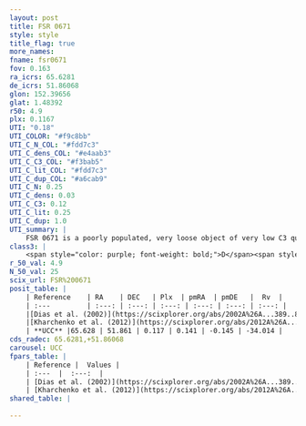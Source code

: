 ```yaml
---
layout: post
title: FSR 0671
style: style
title_flag: true
more_names: 
fname: fsr0671
fov: 0.163
ra_icrs: 65.6281
de_icrs: 51.86068
glon: 152.39656
glat: 1.48392
r50: 4.9
plx: 0.1167
UTI: "0.18"
UTI_COLOR: "#f9c8bb"
UTI_C_N_COL: "#fdd7c3"
UTI_C_dens_COL: "#e4aab3"
UTI_C_C3_COL: "#f3bab5"
UTI_C_lit_COL: "#fdd7c3"
UTI_C_dup_COL: "#a6cab9"
UTI_C_N: 0.25
UTI_C_dens: 0.03
UTI_C_C3: 0.12
UTI_C_lit: 0.25
UTI_C_dup: 1.0
UTI_summary: |
    FSR 0671 is a poorly populated, very loose object of very low C3 quality. It is poorly studied in the literature, with no articles listed in the last 13 years.
class3: |
    <span style="color: purple; font-weight: bold;">D</span><span style="color: red; font-weight: bold;">C</span>
r_50_val: 4.9
N_50_val: 25
scix_url: FSR%200671
posit_table: |
    | Reference    | RA    | DEC   | Plx  | pmRA  | pmDE   |  Rv  |
    | :---         | :---: | :---: | :---: | :---: | :---: | :---: |
    |[Dias et al. (2002)](https://scixplorer.org/abs/2002A%26A...389..871D) | 65.625 | 51.844 | -- | -1.2 | 2.09 | -- |
    |[Kharchenko et al. (2012)](https://scixplorer.org/abs/2012A%26A...543A.156K) | 65.618 | 51.855 | -- | -1.2 | 2.09 | -- |
    | **UCC** |65.628 | 51.861 | 0.117 | 0.141 | -0.145 | -34.014 | 
cds_radec: 65.6281,+51.86068
carousel: UCC
fpars_table: |
    | Reference |  Values |
    | :---  |  :---:  |
    | [Dias et al. (2002)](https://scixplorer.org/abs/2002A%26A...389..871D) | `E(B-V)=1.399, Dist=3501.0, Age=7.9` |
    | [Kharchenko et al. (2012)](https://scixplorer.org/abs/2012A%26A...543A.156K) | `e_bv=1.399, distance=3501, log_age=7.9` |
shared_table: |
    
---
```


